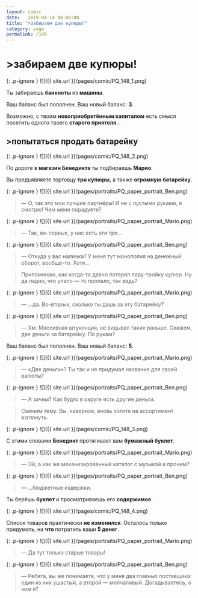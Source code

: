 ```yaml
---
layout: comic
date:   2019-04-14 00:00:00 
title: ">забираем две купюры!"
category: page
permalink: /149
---
```

# >забираем две купюры!

{: .p-ignore }
![]({{ site.url }}/pages/comic/PQ_148_1.png)

Ты забираешь <strong>банкноты </strong>из <strong>машины</strong>.

Ваш баланс был пополнен. Ваш новый баланс: <strong>3</strong>.

Возможно, с твоим <strong>новоприобретённым капиталом</strong> есть смысл посетить одного твоего <strong>старого приятеля</strong>…

## >попытаться продать батарейку

{: .p-ignore }
![]({{ site.url }}/pages/comic/PQ_148_2.png)

По дороге в <strong>магазин Бенедикта </strong>ты подбираешь <strong>Марио</strong>.

Вы предъявляете торговцу <strong>три купюры</strong>, а также <strong>огромную батарейку</strong>.

{: .p-ignore }
![]({{ site.url }}/pages/portraits/PQ_paper_portrait_Ben.png)

<blockquote>— О, так это мои лучшие партнёры! И не с пустыми руками, я смотрю! Чем меня порадуете?</blockquote>

{: .p-ignore }
![]({{ site.url }}/pages/portraits/PQ_paper_portrait_Mario.png)

<blockquote>— Так, во-первых, у нас есть эти три…</blockquote>

{: .p-ignore }
![]({{ site.url }}/pages/portraits/PQ_paper_portrait_Ben.png)

<blockquote>— Откуда у вас наличка? У меня тут монополия на денежный оборот, вообще-то. Хотя…</blockquote>

<blockquote>Припоминаю, как когда-то давно потерял пару-тройку купюр. Ну да ладно, что упало — то пропало, так ведь?</blockquote>

{: .p-ignore }
![]({{ site.url }}/pages/portraits/PQ_paper_portrait_Mario.png)

<blockquote>— …да. Во-вторых, сколько ты дашь за эту батарейку?</blockquote>

{: .p-ignore }
![]({{ site.url }}/pages/portraits/PQ_paper_portrait_Ben.png)

<blockquote>— Хм. Массивная штукенция, не видывал таких раньше. Скажем, две деньги за батарейку. По рукам?</blockquote>

Ваш баланс был пополнен. Ваш новый баланс: <strong>5</strong>.

{: .p-ignore }
![]({{ site.url }}/pages/portraits/PQ_paper_portrait_Mario.png)

<blockquote>— «Две деньги»? Ты так и не придумал название для своей валюты?</blockquote>

{: .p-ignore }
![]({{ site.url }}/pages/portraits/PQ_paper_portrait_Ben.png)

<blockquote>— А зачем? Как будто в округе есть другие деньги. </blockquote>

<blockquote>Сменим тему. Вы, наверное, вновь хотите на ассортимент взглянуть.</blockquote>

{: .p-ignore }
![]({{ site.url }}/pages/comic/PQ_148_3.png)

С этими словами <strong>Бенедикт </strong>протягивает вам <strong>бумажный буклет</strong>.

{: .p-ignore }
![]({{ site.url }}/pages/portraits/PQ_paper_portrait_Mario.png)

<blockquote>— Эй, а как же механизированный каталог с музыкой и прочим?</blockquote>

{: .p-ignore }
![]({{ site.url }}/pages/portraits/PQ_paper_portrait_Ben.png)

<blockquote>— …бюджетные издержки.</blockquote>

Ты берёшь <strong>буклет </strong>и просматриваешь его <strong>содержимое</strong>.

{: .p-ignore }
![]({{ site.url }}/pages/comic/PQ_148_4.png)

Список товаров практически <strong>не изменился</strong>. Осталось только придумать, на <strong>что </strong>потратить ваши <strong>5 денег</strong>.

{: .p-ignore }
![]({{ site.url }}/pages/portraits/PQ_paper_portrait_Mario.png)

<blockquote>— Да тут только старые товары! </blockquote>

{: .p-ignore }
![]({{ site.url }}/pages/portraits/PQ_paper_portrait_Ben.png)

<blockquote>— Ребята, вы же понимаете, что у меня два главных поставщика: один из них ушастый, а второй — молчаливый. Догадываетесь, о ком я?</blockquote>
